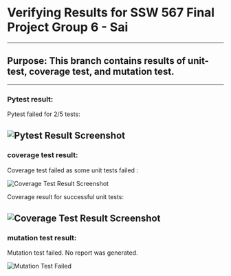 # Verifying Results for SSW 567 Final Project Group 6 - Sai
--- 
## Purpose: This branch contains results of unit-test, coverage test, and mutation test. 
--- 
### Pytest result: 
Pytest failed for 2/5 tests: 

![Pytest Result Screenshot](pytest_result.png?raw=true "PyTest Output")
---
### coverage test result:
Coverage test failed as some unit tests failed : 

![Coverage Test Result Screenshot](coverage_unittest_failed.png?raw=true "Coverage Test Failed")

Coverage result for successful unit tests: 

![Coverage Test Result Screenshot](coverage_result.png?raw=true "Coverage Test Output")
---
### mutation test result: 
Mutation test failed. No report was generated. 

![Mutation Test Failed](mutpy_failed.png?raw=true "Mutation Test Final Result")
